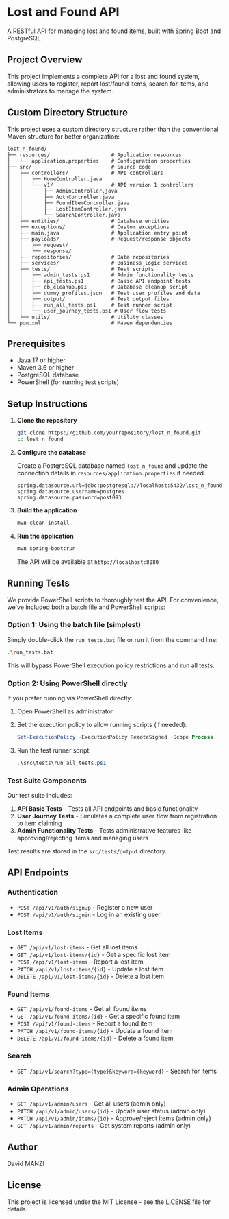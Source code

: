 # Lost and Found API

A RESTful API for managing lost and found items, built with Spring Boot and PostgreSQL.

## Project Overview

This project implements a complete API for a lost and found system, allowing users to register, report lost/found items, search for items, and administrators to manage the system.

## Custom Directory Structure

This project uses a custom directory structure rather than the conventional Maven structure for better organization:

```text
lost_n_found/
├── resources/                    # Application resources
│   └── application.properties    # Configuration properties
├── src/                          # Source code
│   ├── controllers/              # API controllers
│   │   ├── HomeController.java
│   │   └── v1/                   # API version 1 controllers
│   │       ├── AdminController.java
│   │       ├── AuthController.java
│   │       ├── FoundItemController.java
│   │       ├── LostItemController.java
│   │       └── SearchController.java
│   ├── entities/                 # Database entities
│   ├── exceptions/               # Custom exceptions
│   ├── main.java                 # Application entry point
│   ├── payloads/                 # Request/response objects
│   │   ├── request/
│   │   └── response/
│   ├── repositories/             # Data repositories
│   ├── services/                 # Business logic services
│   ├── tests/                    # Test scripts
│   │   ├── admin_tests.ps1       # Admin functionality tests
│   │   ├── api_tests.ps1         # Basic API endpoint tests
│   │   ├── db_cleanup.ps1        # Database cleanup script
│   │   ├── dummy_profiles.json   # Test user profiles and data
│   │   ├── output/               # Test output files
│   │   ├── run_all_tests.ps1     # Test runner script
│   │   └── user_journey_tests.ps1 # User flow tests
│   └── utils/                    # Utility classes
└── pom.xml                       # Maven dependencies
```

## Prerequisites

- Java 17 or higher
- Maven 3.6 or higher
- PostgreSQL database
- PowerShell (for running test scripts)

## Setup Instructions

1. **Clone the repository**

   ```bash
   git clone https://github.com/yourrepository/lost_n_found.git
   cd lost_n_found
   ```

2. **Configure the database**

   Create a PostgreSQL database named `lost_n_found` and update the connection details in `resources/application.properties` if needed.

   ```properties
   spring.datasource.url=jdbc:postgresql://localhost:5432/lost_n_found
   spring.datasource.username=postgres
   spring.datasource.password=post093
   ```

3. **Build the application**

   ```bash
   mvn clean install
   ```

4. **Run the application**

   ```bash
   mvn spring-boot:run
   ```

   The API will be available at `http://localhost:8080`

## Running Tests

We provide PowerShell scripts to thoroughly test the API. For convenience, we've included both a batch file and PowerShell scripts:

### Option 1: Using the batch file (simplest)

Simply double-click the `run_tests.bat` file or run it from the command line:

```bash
.\run_tests.bat
```

This will bypass PowerShell execution policy restrictions and run all tests.

### Option 2: Using PowerShell directly

If you prefer running via PowerShell directly:

1. Open PowerShell as administrator
2. Set the execution policy to allow running scripts (if needed):

   ```powershell
   Set-ExecutionPolicy -ExecutionPolicy RemoteSigned -Scope Process
   ```

3. Run the test runner script:

   ```powershell
   .\src\tests\run_all_tests.ps1
   ```

### Test Suite Components

Our test suite includes:

1. **API Basic Tests** - Tests all API endpoints and basic functionality
2. **User Journey Tests** - Simulates a complete user flow from registration to item claiming
3. **Admin Functionality Tests** - Tests administrative features like approving/rejecting items and managing users

Test results are stored in the `src/tests/output` directory.

## API Endpoints

### Authentication

- `POST /api/v1/auth/signup` - Register a new user
- `POST /api/v1/auth/signin` - Log in an existing user

### Lost Items

- `GET /api/v1/lost-items` - Get all lost items
- `GET /api/v1/lost-items/{id}` - Get a specific lost item
- `POST /api/v1/lost-items` - Report a lost item
- `PATCH /api/v1/lost-items/{id}` - Update a lost item
- `DELETE /api/v1/lost-items/{id}` - Delete a lost item

### Found Items

- `GET /api/v1/found-items` - Get all found items
- `GET /api/v1/found-items/{id}` - Get a specific found item
- `POST /api/v1/found-items` - Report a found item
- `PATCH /api/v1/found-items/{id}` - Update a found item
- `DELETE /api/v1/found-items/{id}` - Delete a found item

### Search

- `GET /api/v1/search?type={type}&keyword={keyword}` - Search for items

### Admin Operations

- `GET /api/v1/admin/users` - Get all users (admin only)
- `PATCH /api/v1/admin/users/{id}` - Update user status (admin only)
- `PATCH /api/v1/admin/items/{id}` - Approve/reject items (admin only)
- `GET /api/v1/admin/reports` - Get system reports (admin only)

## Author

David MANZI

## License

This project is licensed under the MIT License - see the LICENSE file for details.
